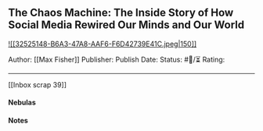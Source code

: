 ## The Chaos Machine: The Inside Story of How Social Media Rewired Our Minds and Our World

[ ![[32525148-B6A3-47A8-AAF6-F6D42739E41C.jpeg|150]] ](https://www.goodreads.com/en/book/show/58950736)

Author: [[Max Fisher]]
Publisher:
Publish Date:
Status: #💫/⏳ 
Rating:

___

[[Inbox scrap 39]]

#### Nebulas



#### Notes

